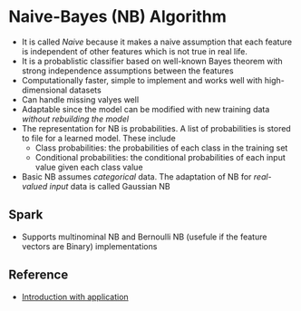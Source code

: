 # Naive-Bayes (NB) Algorithm

- It is called *Naive* because it makes a naive assumption that each feature is independent of other features which is not true in real life.
- It is a probablistic classifier based on well-known Bayes theorem with strong independence assumptions between the features
- Computationally faster, simple to implement and works well with high-dimensional datasets
- Can handle missing valyes well
- Adaptable since the model can be modified with new training data *without rebuilding the model*
- The representation for NB is probabilities. A list of probabilities is stored to file for a learned model. These include
  - Class probabilities: the probabilities of each class in the training set
  - Conditional probabilities: the conditional probabilities of each input value given each class value
- Basic NB assumes *categorical* data. The adaptation of NB for *real-valued input* data is called Gaussian NB

## Spark

- Supports multinominal NB and Bernoulli NB (usefule if the feature vectors are Binary) implementations

## Reference

- [Introduction with application](https://monkeylearn.com/blog/practical-explanation-naive-bayes-classifier/)